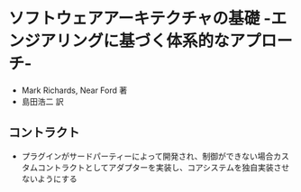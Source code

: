 # ソフトウェアアーキテクチャの基礎 -エンジアリングに基づく体系的なアプローチ-
- Mark Richards, Near Ford 著
- 島田浩二 訳

## コントラクト
- プラグインがサードパーティーによって開発され、制御ができない場合カスタムコントラクトとしてアダプターを実装し、コアシステムを独自実装させないようにする
